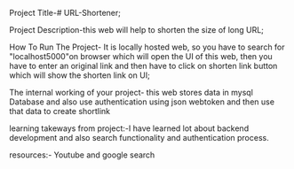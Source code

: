 Project Title-# URL-Shortener;

Project Description-this web will help to shorten the size of long URL;

How To Run The Project- It is locally hosted web, so you have to search for "localhost5000"on browser which will open the UI of this web, then you have to enter an original link and then have to click on shorten link button which will show the shorten link on UI;

The internal working of your project- this web stores data in mysql Database and also use authentication using json webtoken and then use that data to create shortlink

learning takeways from project:-I have learned lot about backend development and also search functionality and authentication process.

resources:- Youtube and google search